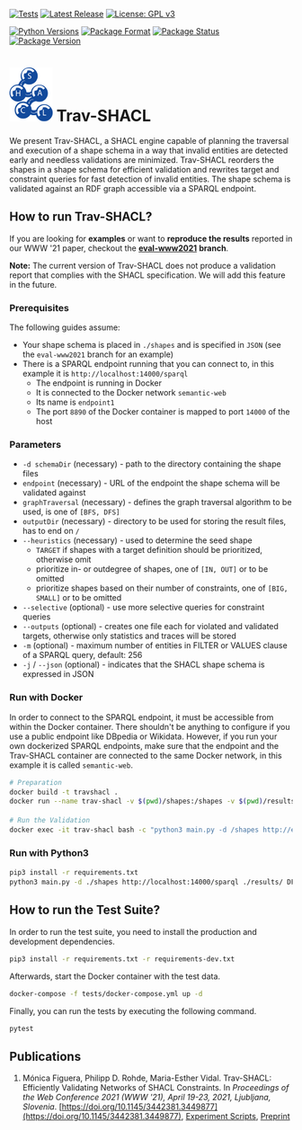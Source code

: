 [![Tests](https://github.com/SDM-TIB/Trav-SHACL/actions/workflows/test.yml/badge.svg)](https://github.com/SDM-TIB/Trav-SHACL/actions/workflows/test.yml)
[![Latest Release](http://img.shields.io/github/release/SDM-TIB/Trav-SHACL.svg?logo=github)](https://github.com/SDM-TIB/Trav-SHACL/releases)
[![License: GPL v3](https://img.shields.io/badge/License-GPLv3-blue.svg)](LICENSE)

[![Python Versions](https://img.shields.io/pypi/pyversions/TravSHACL)](https://pypi.org/project/TravSHACL)
[![Package Format](https://img.shields.io/pypi/format/TravSHACL)](https://pypi.org/project/TravSHACL)
[![Package Status](https://img.shields.io/pypi/status/TravSHACL)](https://pypi.org/project/TravSHACL)
[![Package Version](https://img.shields.io/pypi/v/TravSHACL)](https://pypi.org/project/TravSHACL)

# ![Logo](https://raw.githubusercontent.com/SDM-TIB/Trav-SHACL/master/images/logo.png "Logo") Trav-SHACL

We present Trav-SHACL, a SHACL engine capable of planning the traversal and execution of a shape schema in a way that invalid entities are detected early and needless validations are minimized.
Trav-SHACL reorders the shapes in a shape schema for efficient validation and rewrites target and constraint queries for fast detection of invalid entities.
The shape schema is validated against an RDF graph accessible via a SPARQL endpoint.

## How to run Trav-SHACL?
If you are looking for **examples** or want to **reproduce the results** reported in our WWW '21 paper, checkout the [**eval-www2021**](https://github.com/SDM-TIB/Trav-SHACL/tree/eval-www2021) **branch**.

**Note:** The current version of Trav-SHACL does not produce a validation report that complies with the SHACL specification.
We will add this feature in the future.

### Prerequisites
The following guides assume:
* Your shape schema is placed in `./shapes` and is specified in `JSON` (see the `eval-www2021` branch for an example)
* There is a SPARQL endpoint running that you can connect to, in this example it is `http://localhost:14000/sparql`
  * The endpoint is running in Docker
  * It is connected to the Docker network `semantic-web`
  * Its name is `endpoint1`
  * The port `8890` of the Docker container is mapped to port `14000` of the host

### Parameters
* `-d schemaDir` (necessary) - path to the directory containing the shape files
* `endpoint` (necessary) - URL of the endpoint the shape schema will be validated against
* `graphTraversal` (necessary) - defines the graph traversal algorithm to be used, is one of `[BFS, DFS]`
* `outputDir` (necessary) - directory to be used for storing the result files, has to end on `/`
* `--heuristics` (necessary) - used to determine the seed shape
  * `TARGET` if shapes with a target definition should be prioritized, otherwise omit
  * prioritize in- or outdegree of shapes, one of `[IN, OUT]` or to be omitted
  * prioritize shapes based on their number of constraints, one of `[BIG, SMALL]` or to be omitted
* `--selective` (optional) - use more selective queries for constraint queries
* `--outputs` (optional) - creates one file each for violated and validated targets, otherwise only statistics and traces will be stored
* `-m` (optional) - maximum number of entities in FILTER or VALUES clause of a SPARQL query, default: 256
* `-j` / `--json` (optional) - indicates that the SHACL shape schema is expressed in JSON

### Run with Docker
In order to connect to the SPARQL endpoint, it must be accessible from within the Docker container.
There shouldn't be anything to configure if you use a public endpoint like DBpedia or Wikidata.
However, if you run your own dockerized SPARQL endpoints, make sure that the endpoint and the Trav-SHACL container are connected to the same Docker network, in this example it is called `semantic-web`.
```bash
# Preparation
docker build -t travshacl .
docker run --name trav-shacl -v $(pwd)/shapes:/shapes -v $(pwd)/results:/results --network=semantic-web -d travshacl

# Run the Validation
docker exec -it trav-shacl bash -c "python3 main.py -d /shapes http://endpoint1:8890/sparql /results/ DFS --heuristics TARGET IN BIG --orderby --selective --outputs --json"
```

### Run with Python3
```bash
pip3 install -r requirements.txt
python3 main.py -d ./shapes http://localhost:14000/sparql ./results/ DFS --heuristics TARGET IN BIG --orderby --selective --outputs --json
```

## How to run the Test Suite?
In order to run the test suite, you need to install the production and development dependencies.
```bash
pip3 install -r requirements.txt -r requirements-dev.txt
```
Afterwards, start the Docker container with the test data.
```bash
docker-compose -f tests/docker-compose.yml up -d
```
Finally, you can run the tests by executing the following command.
```bash
pytest
```

## Publications
1. Mónica Figuera, Philipp D. Rohde, Maria-Esther Vidal. Trav-SHACL: Efficiently Validating Networks of SHACL Constraints. In _Proceedings of the Web Conference 2021 (WWW '21), April 19-23, 2021, Ljubljana, Slovenia_. [https://doi.org/10.1145/3442381.3449877](https://doi.org/10.1145/3442381.3449877), [Experiment Scripts](https://github.com/SDM-TIB/Trav-SHACL/tree/eval-www2021), [Preprint](https://arxiv.org/abs/2101.07136)
